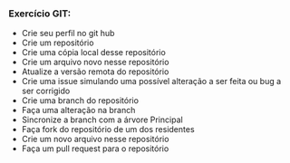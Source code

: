
### Exercício GIT:

* Crie seu perfil no git hub
* Crie um repositório
* Crie uma cópia local desse repositório
* Crie um arquivo novo nesse repositório
* Atualize a versão remota do repositório
* Crie uma issue simulando uma possível alteração a ser feita ou bug a ser corrigido
* Crie uma branch do repositório
* Faça uma alteração na branch
* Sincronize a branch com a árvore Principal
* Faça fork do repositório de um dos residentes
* Crie um novo arquivo nesse repositório
* Faça um pull request para o repositório

